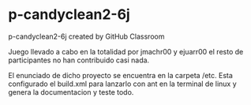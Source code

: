 # p-candyclean2-6j
p-candyclean2-6j created by GitHub Classroom

Juego llevado a cabo en la totalidad por jmachr00 y ejuarr00 el resto de participantes no han contribuido casi nada.

El enunciado de dicho proyecto se encuentra en la carpeta /etc.
Esta configurado el build.xml para lanzarlo con ant en la terminal de linux y genera la documentacion y teste todo.

